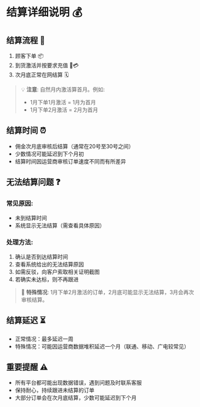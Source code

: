 # 结算详细说明 💰

## 结算流程 🔄

1. 顾客下单 📦
2. 到货激活并按要求充值 📱💳
3. 次月底正常在网结算 🗓️

> 💡 **注意**: 自然月内激活算首月。例如:
> - 1月下单1月激活 = 1月为首月
> - 1月下单2月激活 = 2月为首月

## 结算时间 ⏰

- 佣金次月底审核后结算（通常在20号至30号之间）
- 少数情况可能延迟到下个月初
- 结算时间因运营商审核订单速度不同而有所差异

## 无法结算问题 ❓

### 常见原因:
- 未到结算时间
- 系统显示无法结算（需查看具体原因）

### 处理方法:
1. 确认是否到达结算时间
2. 查看系统给出的无法结算原因
3. 如需反驳，向客户索取相关证明截图
4. 若确实未达标，则不再跟进

> 🚨 **特殊情况**: 1月下单2月激活的订单，2月底可能显示无法结算，3月会再次审核结算。

## 结算延迟 ⏳

- 正常情况：最多延迟一周
- 特殊情况：可能因运营商数据堆积延迟一个月（联通、移动、广电较常见）

## 重要提醒 ⚠️

- 所有平台都可能出现数据错误，遇到问题及时联系客服
- 保持耐心，持续跟进未结算的订单
- 大部分订单会在次月底结算，少数可能延迟到下个月
